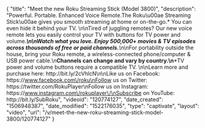 {
    "title": "Meet the new Roku Streaming Stick (Model 3800)",
    "description": "Powerful. Portable. Enhanced Voice Remote.The Roku\u00ae Streaming Stick\u00ae gives you smooth streaming at home or on-the-go.* You can even hide it behind your TV. \n\nTired of juggling remotes? Our new voice remote lets you easily control your TV with buttons for TV power and volume.***\n\nWatch what you love. Enjoy 500,000+ movies & TV episodes across thousands of free or paid channels.**\n\n*For portability outside the house, bring your Roku remote, a wireless-connected phone\/computer & USB power cable.\n**Channels can change and vary by country.\n***TV power and volume buttons require a compatible TV. \n\nLearn more and purchase here: http:\/\/bit.ly\/2cVhlcN\n\nLike us on Facebook: https:\/\/www.facebook.com\/roku\nFollow us on Twitter: https:\/\/twitter.com\/RokuPlayer\nFollow us on Instagram: https:\/\/www.instagram.com\/rokuplayer\/\nSubscribe on YouTube: http:\/\/bit.ly\/SubRoku",
    "videoid": "120774127",
    "date_created": "1506948387",
    "date_modified": "1522176035",
    "type": "captivate",
    "layout": "video",
    "url": "\/v\/meet-the-new-roku-streaming-stick-model-3800\/120774127"
}
